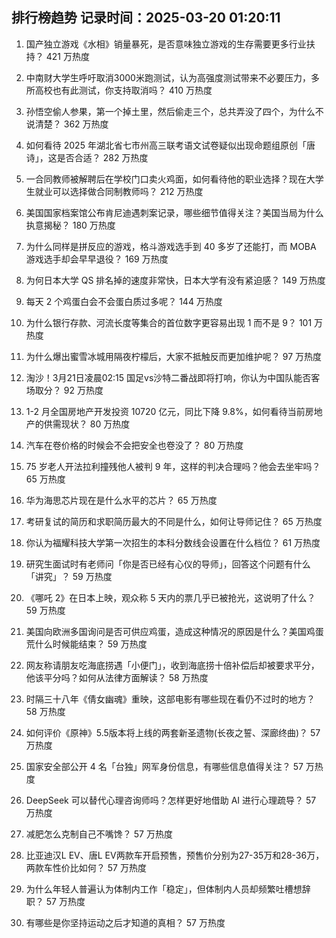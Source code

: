 
## 排行榜趋势 记录时间：2025-03-20 01:20:11
  
  1. 国产独立游戏《水相》销量暴死，是否意味独立游戏的生存需要更多行业扶持？ 421 万热度
    
  2. 中南财大学生呼吁取消3000米跑测试，认为高强度测试带来不必要压力，多所高校也有此测试，你支持取消吗？ 410 万热度
    
  3. 孙悟空偷人参果，第一个掉土里，然后偷走三个，总共弄没了四个，为什么不说清楚？ 362 万热度
    
  4. 如何看待 2025 年湖北省七市州高三联考语文试卷疑似出现命题组原创「唐诗」，这是否合适？ 282 万热度
    
  5. 一合同教师被解聘后在学校门口卖火鸡面，如何看待他的职业选择？现在大学生就业可以选择做合同制教师吗？ 212 万热度
    
  6. 美国国家档案馆公布肯尼迪遇刺案记录，哪些细节值得关注？美国当局为什么执意揭秘？ 180 万热度
    
  7. 为什么同样是拼反应的游戏，格斗游戏选手到 40 多岁了还能打，而 MOBA 游戏选手却会早早退役？ 169 万热度
    
  8. 为何日本大学 QS 排名掉的速度非常快，日本大学有没有紧迫感？ 149 万热度
    
  9. 每天 2 个鸡蛋白会不会蛋白质过多呢？ 144 万热度
    
  10. 为什么银行存款、河流长度等集合的首位数字更容易出现 1 而不是 9？ 101 万热度
    
  11. 为什么爆出蜜雪冰城用隔夜柠檬后，大家不抵触反而更加维护呢？ 97 万热度
    
  12. 淘沙！3月21日凌晨02:15 国足vs沙特二番战即将打响，你认为中国队能否客场取分？ 92 万热度
    
  13. 1-2 月全国房地产开发投资 10720 亿元，同比下降 9.8%，如何看待当前房地产的供需现状？ 80 万热度
    
  14. 汽车在卷价格的时候会不会把安全也卷没了？ 80 万热度
    
  15. 75 岁老人开法拉利撞残他人被判 9 年，这样的判决合理吗？他会去坐牢吗？ 65 万热度
    
  16. 华为海思芯片现在是什么水平的芯片？ 65 万热度
    
  17. 考研复试的简历和求职简历最大的不同是什么，如何让导师记住？ 65 万热度
    
  18. 你认为福耀科技大学第一次招生的本科分数线会设置在什么档位？ 61 万热度
    
  19. 研究生面试时有老师问「你是否已经有心仪的导师」，回答这个问题有什么「讲究」？ 59 万热度
    
  20. 《哪吒 2》在日本上映，观众称 5 天内的票几乎已被抢光，这说明了什么？ 59 万热度
    
  21. 美国向欧洲多国询问是否可供应鸡蛋，造成这种情况的原因是什么？美国鸡蛋荒什么时候能结束？ 59 万热度
    
  22. 网友称请朋友吃海底捞遇「小便门」，收到海底捞十倍补偿后却被要求平分，他该平分吗？如何从法律方面解读？ 58 万热度
    
  23. 时隔三十八年《倩女幽魂》重映，这部电影有哪些现在看仍不过时的地方？ 58 万热度
    
  24. 如何评价《原神》5.5版本将上线的两套新圣遗物(长夜之誓、深廊终曲)？ 57 万热度
    
  25. 国家安全部公开 4 名「台独」网军身份信息，有哪些信息值得关注？ 57 万热度
    
  26. DeepSeek 可以替代心理咨询师吗？怎样更好地借助 AI 进行心理疏导？ 57 万热度
    
  27. 减肥怎么克制自己不嘴馋？ 57 万热度
    
  28. 比亚迪汉L EV、唐L EV两款车开启预售，预售价分别为27-35万和28-36万，两款车性价比如何？ 57 万热度
    
  29. 为什么年轻人普遍认为体制内工作「稳定」，但体制内人员却频繁吐槽想辞职？ 57 万热度
    
  30. 有哪些是你坚持运动之后才知道的真相？ 57 万热度
    